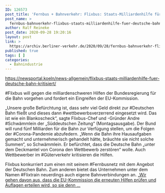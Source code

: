 ```yaml
---
ID: 126573
post_title: 'Fernbus + Bahnverkehr: Flixbus: Staats-Milliardenhilfe für Deutsche Bahn kritisiert, aus NewsPortal Köln'
post_name: >
  fernbus-bahnverkehr-flixbus-staats-milliardenhilfe-fuer-deutsche-bahn-kritisiert-aus-newsportal-koeln
author: Ralf Reineke
post_date: 2020-09-28 19:20:16
layout: post
link: >
  https://archiv.berliner-verkehr.de/2020/09/28/fernbus-bahnverkehr-flixbus-staats-milliardenhilfe-fuer-deutsche-bahn-kritisiert-aus-newsportal-koeln/
published: true
tags: [ ]
categories:
  - Bahnindustrie
---
```

https://newsportal.koeln/news-allgemein/flixbus-staats-milliardenhilfe-fuer-deutsche-bahn-kritisiert/

#Flixbus will gegen die milliardenschweren Hilfen der Bundesregierung für die Bahn vorgehen und fordert ein Eingreifen der EU-Kommission.

„Unsere große Befürchtung ist, dass sehr viel Geld direkt zur #Deutschen Bahn fließt und dieses dann #wettbewerbsverzerrend eingesetzt wird. Das ist wie ein Blankoscheck“, sagte Flixbus-Chef und -Gründer Andre #Schwämmlein der „Süddeutschen Zeitung“ (Montagsausgabe). Der Bund will rund fünf Milliarden für die Bahn zur Verfügung stellen, um die Folgen der #Corona-Pandemie abzufedern. „Wenn die Bahn ihre Hausaufgaben gemacht und unternehmerisch gehandelt hätte, bräuchte sie nicht solche Summen“, so Schwämmlein. Er befürchtet, dass die Deutsche Bahn „unter dem Deckmantel von Corona den Wettbewerb zerstören“ wolle. Auch Wettbewerber im #Güterverkehr kritisieren die Hilfen.

Flixbus konkurriert zum einen mit seinem #Fernbusnetz mit dem Angebot der Deutschen Bahn. Zum anderen bietet das Unternehmen unter dem Namen #Flixtrain neuerdings auch eigene Bahnverbindungen an. „<a href="https://newsportal.koeln/news-allgemein/flixbus-staats-milliardenhilfe-fuer-deutsche-bahn-kritisiert/">Wir gehen davon aus, dass die EU-Kommission die erneuten Hilfen prüfen und Auflagen erteilen wird, so sie denn ...</a>